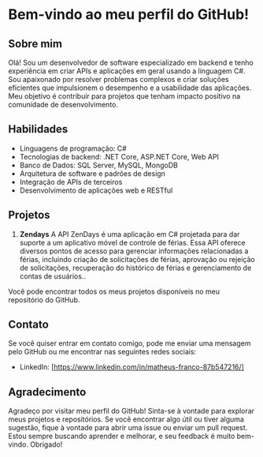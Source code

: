 # Bem-vindo ao meu perfil do GitHub!

## Sobre mim

Olá! Sou um desenvolvedor de software especializado em backend e tenho experiência em criar APIs e aplicações em geral usando a linguagem C#. Sou apaixonado por resolver problemas complexos e criar soluções eficientes que impulsionem o desempenho e a usabilidade das aplicações. Meu objetivo é contribuir para projetos que tenham impacto positivo na comunidade de desenvolvimento.

## Habilidades

- Linguagens de programação: C#
- Tecnologias de backend: .NET Core, ASP.NET Core, Web API
- Banco de Dados: SQL Server, MySQL, MongoDB
- Arquitetura de software e padrões de design
- Integração de APIs de terceiros
- Desenvolvimento de aplicações web e RESTful

## Projetos


1. **Zendays**
   A API ZenDays é uma aplicação em C# projetada para dar suporte a um aplicativo móvel de controle de férias. Essa API oferece diversos pontos de acesso para gerenciar informações relacionadas a férias, incluindo criação de solicitações de férias, aprovação ou rejeição de solicitações, recuperação do histórico de férias e gerenciamento de contas de usuários..

Você pode encontrar todos os meus projetos disponíveis no meu repositório do GitHub.


## Contato

Se você quiser entrar em contato comigo, pode me enviar uma mensagem pelo GitHub ou me encontrar nas seguintes redes sociais:

- LinkedIn: [https://www.linkedin.com/in/matheus-franco-87b547216/]

## Agradecimento

Agradeço por visitar meu perfil do GitHub! Sinta-se à vontade para explorar meus projetos e repositórios. Se você encontrar algo útil ou tiver alguma sugestão, fique à vontade para abrir uma issue ou enviar um pull request. Estou sempre buscando aprender e melhorar, e seu feedback é muito bem-vindo. Obrigado!
